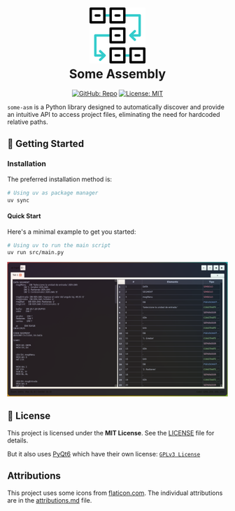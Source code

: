 <h1 align="center">
  <img src="https://raw.githubusercontent.com/Yrrrrrf/some-asm/main/resources/img/static/chart.png" alt="Some Assembly" width="128">
  <div align="center">Some Assembly</div>
</h1>

<div align="center">

[![GitHub: Repo](https://img.shields.io/badge/some--asm-58A6FF?&logo=github)](https://github.com/Yrrrrrf/some-asm)
[![License: MIT](https://img.shields.io/badge/License-MIT-yellow)](./LICENSE)

</div>

`some-asm` is a Python library designed to automatically discover and provide an intuitive API to access project files, eliminating the need for hardcoded relative paths.

## 🚦 Getting Started

### Installation
The preferred installation method is:
```bash
# Using uv as package manager
uv sync
```

#### Quick Start
Here's a minimal example to get you started:
```bash
# Using uv to run the main script
uv run src/main.py
```

![sample image](./resources/img/v001-sample.png)


## 📄 License

This project is licensed under the **MIT License**. See the [LICENSE](./LICENSE) file for details.

But it also uses [PyQt6](https://www.riverbankcomputing.com/software/pyqt/) which have their own license: [`GPLv3 License`](https://www.riverbankcomputing.com/static/Docs/PyQt6/introduction.html#license)

## Attributions
This project uses some icons from [flaticon.com](https://www.flaticon.com/). The individual attributions are in the [attributions.md](./resources/attributions.md) file.
